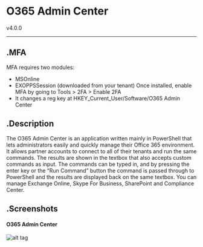 # O365 Admin Center
v4.0.0
___

## .MFA
MFA requires two modules:
- MSOnline 
- EXOPPSSession (downloaded from your tenant)
Once installed, enable MFA by going to Tools > 2FA > Enable 2FA
- It changes a reg key at HKEY_Current_User/Software/O365 Admin Center

## .Description
The O365 Admin Center is an application written mainly in PowerShell that lets administrators easily and quickly manage their Office 365 environment. It allows partner accounts to connect to all of their tenants and run the same commands. The results are shown in the textbox that also accepts custom commands as input. The commands can be typed in, and by pressing the enter key or the “Run Command” button the command is passed through to PowerShell and the results are displayed back on the same textbox. You can manage Exchange Online, Skype For Business, SharePoint and Compliance Center.

## .Screenshots

#### O365 Admin Center
![alt tag](https://www.o365admin.center/wp-content/uploads/2016/05/output_PtRs59.gif)
